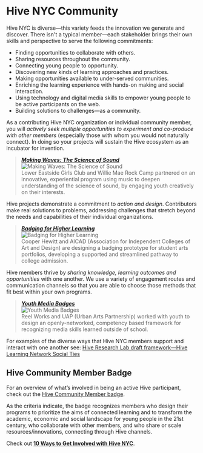 # Hive NYC Community

Hive NYC is diverse—this variety feeds the innovation we generate and discover. There isn't a typical member—each stakeholder brings their own skills and perspective to serve the following commitments:
* Finding opportunities to collaborate with others.
* Sharing resources throughout the community.
* Connecting young people to opportunity.
* Discovering new kinds of learning approaches and practices.
* Making opportunities available to under-served communities.
* Enriching the learning experience with hands-on making and social interaction.
* Using technology and digital media skills to empower young people to be active participants on the web.
* Building solutions to challenges—as a community.

As a contributing Hive NYC organization or individual community member, you will *actively seek multiple opportunities to experiment and co-produce with other members* (especially those with whom you would not naturally connect). In doing so your projects will sustain the Hive ecosystem as an incubator for invention.

> ***[Making Waves: The Science of Sound](http://hivenyc.org/portfolio/making-waves-science-sound/)***<br/>![Making Waves: The Science of Sound](http://hivenyc.org/wp-content/uploads/IMG_4160-300x300.jpg)<br/>Lower Eastside Girls Club and Willie Mae Rock Camp partnered on an innovative, experiential program using music to deepen understanding of the science of sound, by engaging youth creatively on their interests.

Hive projects demonstrate a commitment to *action and design*. Contributors make real solutions to problems, addressing challenges that stretch beyond the needs and capabilities of their individual organizations.

> ***[Badging for Higher Learning](http://hivenyc.org/portfolio/digital-badging-higher-learning/)***<br/>![Badging for Higher Learning](http://hivenyc.org/wp-content/uploads/PortPrepBest6-300x300.jpg)<br/>Cooper Hewitt and AICAD (Association for Independent Colleges of Art and Design) are designing a badging prototype for student arts portfolios, developing a supported and streamlined pathway to college admission.

Hive members thrive by *sharing knowledge, learning outcomes and opportunities* with one another. We use a variety of engagement routes and communication channels so that you are able to choose those methods that fit best within your own programs.

> ***[Youth Media Badges](http://hivenyc.org/portfolio/youth-media-badges/)***<br/>![Youth Media Badges](http://hivenyc.org/wp-content/uploads/Screen-Shot-2015-02-24-at-12.20.25-PM-300x300.png)<br/>Reel Works and UAP (Urban Arts Partnership) worked with youth to design an openly-networked, competency based framework for recognizing media skills learned outside of school.

For examples of the diverse ways that Hive NYC members support and interact with one another see: [Hive Research Lab draft framework—Hive Learning Network Social Ties](https://drive.google.com/file/d/0B_VM3QApL9XfSm12dnJZN1dFRWM/view)

## Hive Community Member Badge

For an overview of what’s involved in being an active Hive participant, check out the [Hive Community Member badge](https://webmaker.org/en-US/badges/hive-community-member).

As the criteria indicate, the badge recognizes members who design their programs to prioritize the aims of connected learning and to transform the academic, economic and social landscape for young people in the 21st century, who collaborate with other members, and who share or scale resources/innovations, connecting through Hive channels.

Check out **[10 Ways to Get Involved with Hive NYC](../becoming_a_hive_nyc_member/10_ways_to_get_involved_with_hive_nyc.html)**.
